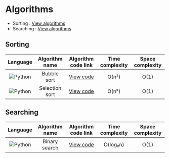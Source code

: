 # Algorithms 

  - Sorting : [View algorithms](https://github.com/PAZIUK/Algorithms/blob/main/README.md#sorting)
  - Searching : [View algorithms](https://github.com/PAZIUK/Algorithms/blob/main/README.md#searching)

## Sorting
| Language                                                          | Algorithm name                      | Algorithm code link                                                                       | Time complexity | Space complexity |
| :-:                                                               | :-:                                 | :-:                                                                                       | :-:             | :-:              |
| ![Python](https://img.icons8.com/fluency/24/python.png)           | Bubble sort                         | [View code](https://github.com/PAZIUK/Algorithms/blob/main/Python/bubble_sort.py)         | O(n²)           | O(1)             |
| ![Python](https://img.icons8.com/fluency/24/python.png)           | Selection sort                      | [View code](https://github.com/PAZIUK/Algorithms/blob/main/Python/selection_sort.py)      | O(n²)           | O(1)             |

## Searching
| Language                                                          | Algorithm name                      | Algorithm code link                                                                       | Time complexity | Space complexity |
| :-:                                                               | :-:                                 | :-:                                                                                       | :-:             | :-:              |
| ![Python](https://img.icons8.com/fluency/24/python.png)           | Binary search                       | [View code](https://github.com/PAZIUK/Algorithms/blob/main/Python/binary_search.py)       | O(log₂n)        | O(1)             |

